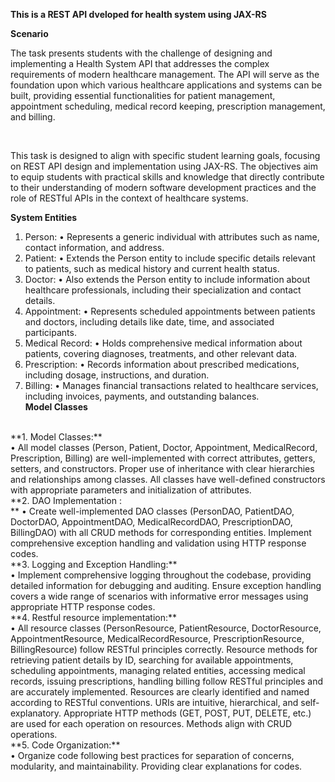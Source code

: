 **This is a REST API dveloped for health system using JAX-RS** <br>

**Scenario**
 <p> The task presents students with the challenge of designing and implementing a
Health System API that addresses the complex requirements of modern healthcare
management. The API will serve as the foundation upon which various healthcare
applications and systems can be built, providing essential functionalities for patient
management, appointment scheduling, medical record keeping, prescription management,
and billing. </p> <br>
</p> This task is designed to align with specific student learning goals, focusing on
REST API design and implementation using JAX-RS. The objectives aim to equip students
with practical skills and knowledge that directly contribute to their understanding of
modern software development practices and the role of RESTful APIs in the context of
healthcare systems. </p>

**System Entities**
1. Person:
• Represents a generic individual with attributes such as name, contact
information, and address. <br>
2. Patient:
• Extends the Person entity to include specific details relevant to patients, such as
medical history and current health status. <br>
3. Doctor:
• Also extends the Person entity to include information about healthcare
professionals, including their specialization and contact details. <br>
4. Appointment:
• Represents scheduled appointments between patients and doctors, including
details like date, time, and associated participants. <br>
5. Medical Record:
• Holds comprehensive medical information about patients, covering diagnoses,
treatments, and other relevant data. <br>
6. Prescription:
• Records information about prescribed medications, including dosage,
instructions, and duration. <br>
7. Billing:
• Manages financial transactions related to healthcare services, including
invoices, payments, and outstanding balances. <br>
**Model Classes** <br>
<br>
**1. Model Classes:** <br>
• All model classes (Person, Patient, Doctor, Appointment, MedicalRecord,
Prescription, Billing) are well-implemented with correct attributes, getters,
setters, and constructors. Proper use of inheritance with clear hierarchies and
relationships among classes. All classes have well-defined constructors with
appropriate parameters and initialization of attributes. <br>
**2. DAO Implementation : <br>**
• Create well-implemented DAO classes (PersonDAO, PatientDAO, DoctorDAO,
AppointmentDAO, MedicalRecordDAO, PrescriptionDAO, BillingDAO) with all
CRUD methods for corresponding entities. Implement comprehensive
exception handling and validation using HTTP response codes. <br>
**3. Logging and Exception Handling:** <br>
• Implement comprehensive logging throughout the codebase, providing detailed
information for debugging and auditing. Ensure exception handling covers a
wide range of scenarios with informative error messages using appropriate
HTTP response codes. <br>
**4. Restful resource implementation:** <br>
• All resource classes (PersonResource, PatientResource, DoctorResource,
AppointmentResource, MedicalRecordResource, PrescriptionResource,
BillingResource) follow RESTful principles correctly. Resource methods for
retrieving patient details by ID, searching for available appointments,
scheduling appointments, managing related entities, accessing medical records,
issuing prescriptions, handling billing follow RESTful principles and are
accurately implemented. Resources are clearly identified and named according
to RESTful conventions. URIs are intuitive, hierarchical, and self-explanatory.
Appropriate HTTP methods (GET, POST, PUT, DELETE, etc.) are used for each
operation on resources. Methods align with CRUD operations. <br>
**5. Code Organization:** <br>
• Organize code following best practices for separation of concerns, modularity,
and maintainability. Providing clear explanations for codes. <br>

